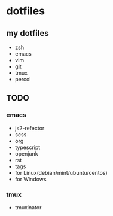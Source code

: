 # dotfiles

## my dotfiles

- zsh
- emacs
- vim
- git
- tmux
- percol

## TODO
### emacs

- js2-refector
- scss
- org
- typescript
- openjunk
- rst
- tags
- for Linux(debian/mint/ubuntu/centos)
- for Windows

### tmux

- tmuxinator
